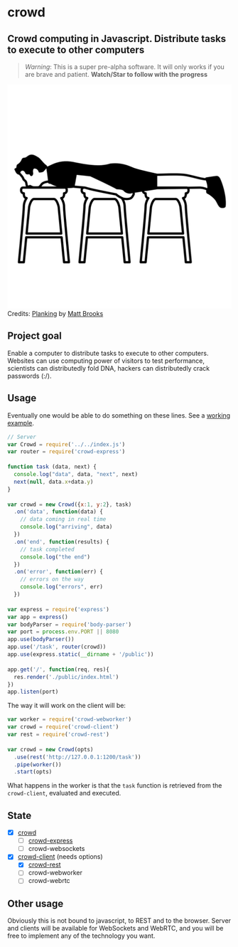 # crowd

## Crowd computing in Javascript. Distribute tasks to execute to other computers

> *Warning*: This is a super pre-alpha software. It will only works if you are brave and patient. **Watch/Star to follow with the progress**

![Distribute tasks](https://raw.githubusercontent.com/nicola/crowd/images/image.png)
Credits: [Planking](http://thenounproject.com/term/planking/63044) by [Matt Brooks](http://thenounproject.com/Mattebrooks/)

## Project goal

Enable a computer to distribute tasks to execute to other computers. Websites can use computing power of visitors to test performance, scientists can distributedly fold DNA, hackers can distributedly crack passwords (:/).

## Usage
Eventually one would be able to do something on these lines. See a [working example](https://github.com/nicola/crowd/tree/master/examples/simple_server).

```javascript
// Server
var Crowd = require('../../index.js')
var router = require('crowd-express')

function task (data, next) {
  console.log("data", data, "next", next)
  next(null, data.x+data.y)
}

var crowd = new Crowd({x:1, y:2}, task)
  .on('data', function(data) {
    // data coming in real time
    console.log("arriving", data)
  })
  .on('end', function(results) {
    // task completed
    console.log("the end")
  })
  .on('error', function(err) {
    // errors on the way
    console.log("errors", err)
  })

var express = require('express')
var app = express()
var bodyParser = require('body-parser')
var port = process.env.PORT || 8080
app.use(bodyParser())
app.use('/task', router(crowd))
app.use(express.static(__dirname + '/public'))

app.get('/', function(req, res){
  res.render('./public/index.html')
})
app.listen(port)
```

The way it will work on the client will be:

```javascript
var worker = require('crowd-webworker')
var crowd = require('crowd-client')
var rest = require('crowd-rest')

var crowd = new Crowd(opts)
  .use(rest('http://127.0.0.1:1200/task'))
  .pipe(worker())
  .start(opts)
```

What happens in the worker is that the `task` function is retrieved from the `crowd-client`, evaluated and executed.

## State

- [x] [crowd](https://github.com/nicola/crowd)
  - [ ] [crowd-express](https://github.com/nicola/crowd-express)
  - [ ] crowd-websockets
- [x] [crowd-client](https://github.com/nicola/crowd-client) (needs options)
  - [x] [crowd-rest](https://github.com/nicola/crowd-rest)
  - [ ] crowd-webworker
  - [ ] crowd-webrtc

## Other usage

Obviously this is not bound to javascript, to REST and to the browser. Server and clients will be available for WebSockets and WebRTC, and you will be free to implement any of the technology you want.
